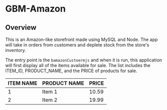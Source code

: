 # GBM-Amazon

## Overview

This is an Amazon-like storefront made using MySQL and Node. The app will take in orders from customers and deplete stock from the store's inventory. 

The entry point is the ```bamazonCustoermjs``` and when it is run, this application will first display all of the items available for sale. The list includes the ITEM_ID, PRODUCT_NAME, and the PRICE of products for sale.

| ITEM NAME     | PRODUCT NAME    | PRICE  | 
| ------------- | --------------- | -------|
| 1             | Item 1          | 10.59  |
| 2             | Item 2          | 19.99  |
